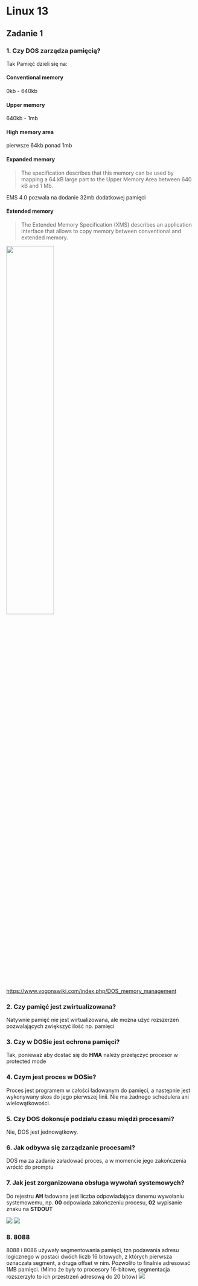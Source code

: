 # Linux 13

## Zadanie 1

### 1. Czy DOS zarządza pamięcią?
Tak
Pamięć dzieli się na:

#### Conventional memory
0kb - 640kb

#### Upper memory
640kb - 1mb

#### High memory area
pierwsze 64kb ponad 1mb

#### Expanded memory
> The specification describes that this memory can be used by mapping a 64 kB large part to the Upper Memory Area between 640 kB and 1 Mb.

EMS 4.0 pozwala na dodanie 32mb dodatkowej pamięci

#### Extended memory
> The Extended Memory Specification (XMS) describes an application interface that allows to copy memory between conventional and extended memory. 

<img width=50% src="https://upload.wikimedia.org/wikipedia/commons/thumb/4/4d/IBM_PC_Memory_areas.svg/800px-IBM_PC_Memory_areas.svg.png">

https://www.vogonswiki.com/index.php/DOS_memory_management

### 2. Czy pamięć jest zwirtualizowana?
Natywnie pamięć nie jest wirtualizowana, ale można użyć rozszerzeń pozwalających zwiększyć ilość np. pamięci

### 3. Czy w DOSie jest ochrona pamięci?
Tak, ponieważ aby dostać się do **HMA** należy przełączyć procesor w protected mode

### 4. Czym jest proces w DOSie?
Proces jest programem w całości ładowanym do pamięci, a następnie jest wykonywany skos do jego pierwszej linii. Nie ma żadnego schedulera ani wielowątkowości.

### 5. Czy DOS dokonuje podziału czasu międzi procesami?
Nie, DOS jest jednowątkowy.

### 6. Jak odbywa się zarządzanie procesami?
DOS ma za zadanie załadować proces, a w momencie jego zakończenia wrócić do promptu

### 7. Jak jest zorganizowana obsługa wywołań systemowych?
Do rejestru **AH** ładowana jest liczba odpowiadająca danemu wywołaniu systemowemu, np. **00** odpowiada zakończeniu procesu, **02** wypisanie znaku na **STDOUT**

![](https://i.imgur.com/nFLv6po.png)
![](https://i.imgur.com/Wlzyzmg.png)

### 8. 8088 
8088 i 8086 używały segmentowania pamięci, tzn podawania adresu logicznego w postaci dwóch liczb 16 bitowych, z których pierwsza oznaczała segment, a druga offset w nim. Pozwoliło to finalnie adresować 1MB pamięci. (Mimo że były to procesory 16-bitowe, segmentacja rozszerzyło to ich przestrzeń adresową do 20 bitów)
![](https://i.imgur.com/4oL1wGb.png)




